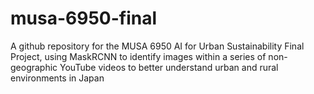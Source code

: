 # musa-6950-final
A github repository for the MUSA 6950 AI for Urban Sustainability Final Project, using MaskRCNN to identify images within a series of non-geographic YouTube videos to better understand urban and rural environments in Japan
